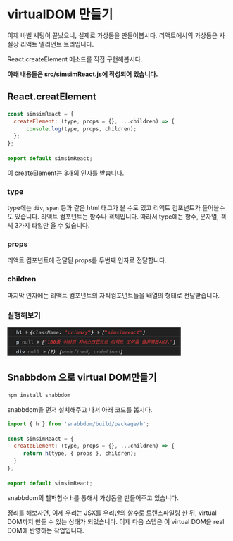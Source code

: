 # virtualDOM 만들기

이제 바벨 세팅이 끝났으니, 실제로 가상돔을 만들어봅시다. 리액트에서의 가상돔은 사실상 리액트 엘리먼트 트리입니다.

React.createElement 메소드를 직접 구현해봅시다.

**아래 내용들은 src/simsimReact.js에 작성되어 있습니다.**

## React.creatElement

```javascript
const simsimReact = {
  createElement: (type, props = {}, ...children) => {
      console.log(type, props, children);
  };
};

export default simsimReact;
```

이 createElement는 3개의 인자를 받습니다.

### type

type에는 `div`, `span` 등과 같은 html 태그가 올 수도 있고 리액트 컴포넌트가 들어올수도 있습니다. 리액트 컴포넌트는 함수나 객체입니다. 따라서 type에는 함수, 문자열, 객체 3가지 타입만 올 수 있습니다.

### props

리액트 컴포넌트에 전달된 props를 두번째 인자로 전달합니다.

### children

마지막 인자에는 리액트 컴포넌트의 자식컴포넌트들을 배열의 형태로 전달받습니다.

### 실행해보기

![](.gitbook/assets/2020-08-25-22-02-17.png)

## Snabbdom 으로 virtual DOM만들기

```bash
npm install snabbdom
```

snabbdom을 먼저 설치해주고 나서 아래 코드를 봅시다.

```javascript
import { h } from 'snabbdom/build/package/h';

const simsimReact = {
  createElement: (type, props = {}, ...children) => {
     return h(type, { props }, children);
  }
};

export default simsimReact;
```

snabbdom의 헬퍼함수 h를 통해서 가상돔을 만들어주고 있습니다.

정리를 해보자면, 이제 우리는 JSX를 우리만의 함수로 트랜스파일링 한 뒤, virtual DOM까지 만들 수 있는 상태가 되었습니다. 이제 다음 스텝은 이 virtual DOM을 real DOM에 반영하는 작업입니다.

